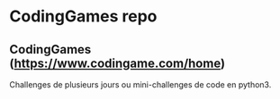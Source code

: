 # CodingGames repo


## CodingGames (https://www.codingame.com/home)

Challenges de plusieurs jours ou mini-challenges de code en python3.
